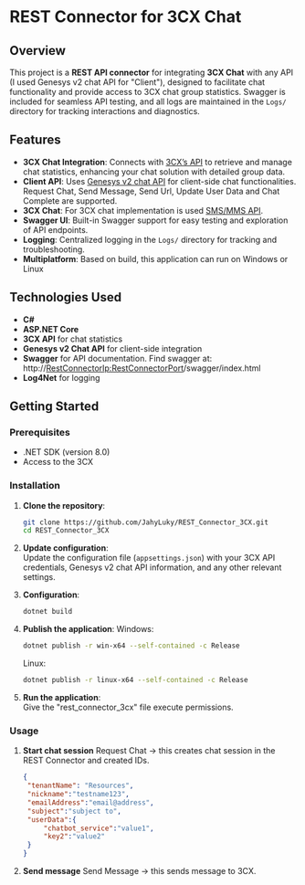 # REST Connector for 3CX Chat

## Overview

This project is a **REST API connector** for integrating **3CX Chat** with any API (I used Genesys v2 chat API for "Client"), designed to facilitate chat functionality and provide access to 3CX chat group statistics. Swagger is included for seamless API testing, and all logs are maintained in the `Logs/` directory for tracking interactions and diagnostics.

## Features

- **3CX Chat Integration**: Connects with [3CX’s API](https://www.3cx.com/docs/configuration-rest-api) to retrieve and manage chat statistics, enhancing your chat solution with detailed group data.
- **Client API**: Uses [Genesys v2 chat API](https://docs.genesys.com/Documentation/ES/8.5.0/WebAPI/Chat) for client-side chat functionalities. Request Chat, Send Message, Send Url, Update User Data and Chat Complete are supported.
- **3CX Chat**: For 3CX chat implementation is used [SMS/MMS API](https://www.3cx.com/docs/supported-sip-trunk-requirements/#h.z7xet9uflkmo).
- **Swagger UI**: Built-in Swagger support for easy testing and exploration of API endpoints.
- **Logging**: Centralized logging in the `Logs/` directory for tracking and troubleshooting.
- **Multiplatform**: Based on build, this application can run on Windows or Linux

## Technologies Used

- **C#**
- **ASP.NET Core**
- **3CX API** for chat statistics
- **Genesys v2 Chat API** for client-side integration
- **Swagger** for API documentation. Find swagger at: http://<RestConnectorIp:RestConnectorPort>/swagger/index.html
- **Log4Net** for logging

## Getting Started

### Prerequisites

- .NET SDK (version 8.0)
- Access to the 3CX

### Installation

1. **Clone the repository**:
    ```bash
    git clone https://github.com/JahyLuky/REST_Connector_3CX.git
    cd REST_Connector_3CX
    ```

2. **Update configuration**:<br>
   Update the configuration file (`appsettings.json`) with your 3CX API credentials, Genesys v2 chat API information, and any other relevant settings.

4. **Configuration**:  
    ```bash
    dotnet build
    ```

5. **Publish the application**:
   Windows:
    ```bash
    dotnet publish -r win-x64 --self-contained -c Release
    ```
   Linux:
    ```bash
    dotnet publish -r linux-x64 --self-contained -c Release
    ```
7. **Run the application**:<br>
   Give the "rest_connector_3cx" file execute permissions.

### Usage

1. **Start chat session**
   Request Chat -> this creates chat session in the REST Connector and created IDs.
   ```json
   {
    "tenantName": "Resources",
    "nickname":"testname123",
    "emailAddress":"email@address",
    "subject":"subject to",
    "userData":{
        "chatbot_service":"value1",
        "key2":"value2"
    }
   }
   ```
3. **Send message**
   Send Message -> this sends message to 3CX.
